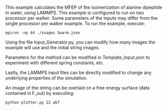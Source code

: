 This example calculates the MFEP of the isomerization of alanine dipeptide in water, using LAMMPS.  This example is configured to run on two processor per walker.
Some parameters of the inputs may differ from the single processor per walker example.
To run the example, execute:

```
mpirun -np 44 ./ssages Swarm.json
```

Using the file Input_Generator.py, you can modify how many images the example will use and the initial string images.  

Parameters for the method can be modified in Template_Input.json to experiment with different spring constants, etc.

Lastly, the LAMMPS input files can be directly modified to change any underlying properties of the simulation.

An image of the string can be overlaid on a free energy surface (data contained in F_out) by executing:
```
python plotter.py 22 abf
```

